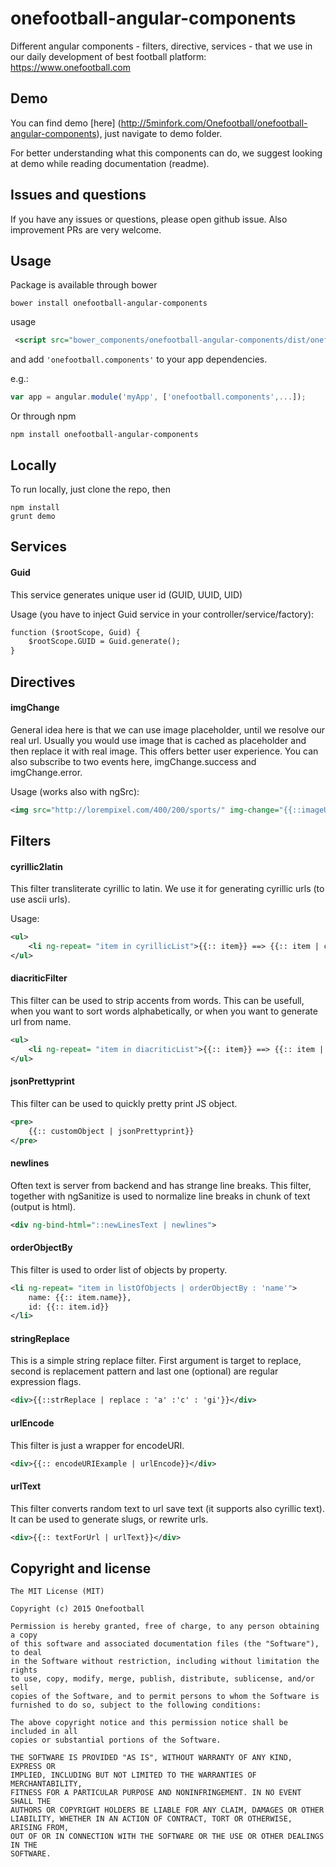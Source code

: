onefootball-angular-components
===============

Different angular components - filters, directive, services - that we use in our daily development of best football platform: https://www.onefootball.com

## Demo 

You can find demo [here] (http://5minfork.com/Onefootball/onefootball-angular-components), just navigate to demo folder.

For better understanding what this components can do, we suggest looking at demo while reading documentation (readme).

## Issues and questions

If you have any issues or questions, please open github issue. Also improvement PRs are very welcome.

## Usage

Package is available through bower

```
bower install onefootball-angular-components 

```

usage

```xml
 <script src="bower_components/onefootball-angular-components/dist/onefootball-angular-components.min.js"> </script>
```

and add ```'onefootball.components'``` to your app dependencies.

e.g.:

```javascript
var app = angular.module('myApp', ['onefootball.components',...]);
```

Or through npm 

```
npm install onefootball-angular-components 

```

## Locally

To run locally, just clone the repo, then 

```
npm install 
grunt demo

```
## Services

#### Guid

This service generates unique user id (GUID, UUID, UID)

Usage (you have to inject Guid service in your controller/service/factory):

```xml
function ($rootScope, Guid) {
    $rootScope.GUID = Guid.generate();
}  
``` 

## Directives

#### imgChange

General idea here is that we can use image placeholder, until we resolve our real url. Usually you would use
image that is cached as placeholder and then replace it with real image. This offers better user experience.
You can also subscribe to two events here, imgChange.success and imgChange.error.

Usage (works also with ngSrc):

```xml
<img src="http://lorempixel.com/400/200/sports/" img-change="{{::imageUrl}}" />
``` 

## Filters 

#### cyrillic2latin

This filter transliterate cyrillic to latin. We use it for generating cyrillic urls (to use ascii urls).

Usage:

```xml
<ul>
    <li ng-repeat= "item in cyrillicList">{{:: item}} ==> {{:: item | cyrillic2latin}}</li>
</ul>
``` 

#### diacriticFilter

This filter can be used to strip accents from words. This can be usefull, when you want to sort words alphabetically,
or when you want to generate url from name.

```xml
<ul>
    <li ng-repeat= "item in diacriticList">{{:: item}} ==> {{:: item | diacriticStrip}}</li>
</ul>
``` 

#### jsonPrettyprint

This filter can be used to quickly pretty print JS object.

```xml
<pre>
    {{:: customObject | jsonPrettyprint}}
</pre>
``` 

#### newlines

Often text is server from backend and has strange line breaks.
This filter, together with ngSanitize is used to normalize line breaks in chunk of text (output is html).


```xml
<div ng-bind-html="::newLinesText | newlines">
``` 

#### orderObjectBy

This filter is used to order list of objects by property.

```xml
<li ng-repeat= "item in listOfObjects | orderObjectBy : 'name'">
    name: {{:: item.name}},
    id: {{:: item.id}}
</li>
``` 

#### stringReplace

This is a simple string replace filter. First argument is target to replace, second is replacement pattern and
last one (optional) are regular expression flags.

 
```xml
<div>{{::strReplace | replace : 'a' :'c' : 'gi'}}</div>
```

#### urlEncode

This filter is just a wrapper for encodeURI.

```xml
<div>{{:: encodeURIExample | urlEncode}}</div>
```

#### urlText

This filter converts random text to url save text (it supports also cyrillic text). It can be used to generate slugs,
or rewrite urls.

```xml
<div>{{:: textForUrl | urlText}}</div>
```

## Copyright and license

```
The MIT License (MIT)

Copyright (c) 2015 Onefootball

Permission is hereby granted, free of charge, to any person obtaining a copy
of this software and associated documentation files (the "Software"), to deal
in the Software without restriction, including without limitation the rights
to use, copy, modify, merge, publish, distribute, sublicense, and/or sell
copies of the Software, and to permit persons to whom the Software is
furnished to do so, subject to the following conditions:

The above copyright notice and this permission notice shall be included in all
copies or substantial portions of the Software.

THE SOFTWARE IS PROVIDED "AS IS", WITHOUT WARRANTY OF ANY KIND, EXPRESS OR
IMPLIED, INCLUDING BUT NOT LIMITED TO THE WARRANTIES OF MERCHANTABILITY,
FITNESS FOR A PARTICULAR PURPOSE AND NONINFRINGEMENT. IN NO EVENT SHALL THE
AUTHORS OR COPYRIGHT HOLDERS BE LIABLE FOR ANY CLAIM, DAMAGES OR OTHER
LIABILITY, WHETHER IN AN ACTION OF CONTRACT, TORT OR OTHERWISE, ARISING FROM,
OUT OF OR IN CONNECTION WITH THE SOFTWARE OR THE USE OR OTHER DEALINGS IN THE
SOFTWARE.
```